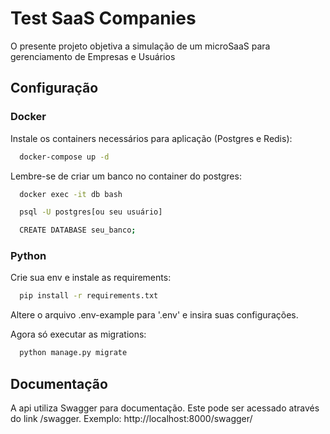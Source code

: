 
# Test SaaS Companies

O presente projeto objetiva a simulação de um microSaaS para gerenciamento de Empresas e Usuários

## Configuração

### Docker
Instale os containers necessários para aplicação (Postgres e Redis):

```bash
  docker-compose up -d
```

Lembre-se de criar um banco no container do postgres:

```bash
  docker exec -it db bash
```
```bash
  psql -U postgres[ou seu usuário]
```
```bash
  CREATE DATABASE seu_banco;
```
### Python
Crie sua env e instale as requirements: 
```bash
  pip install -r requirements.txt
```
Altere o arquivo .env-example para '.env' e insira suas configurações.

Agora só executar as migrations:
```bash
  python manage.py migrate
```

## Documentação
A api utiliza Swagger para documentação. Este pode ser acessado através do link /swagger. Exemplo: http://localhost:8000/swagger/

